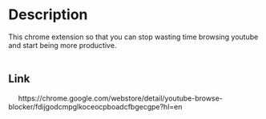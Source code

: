 <h1>Description</h1>
This chrome extension so that you can stop wasting time browsing youtube and start being more productive.
<br/>
<br/>
<h2>Link</h2> 
&nbsp;&nbsp;&nbsp;&nbsp;&nbsp;https://chrome.google.com/webstore/detail/youtube-browse-blocker/fdijgodcmpglkoceocpboadcfbgecgpe?hl=en
